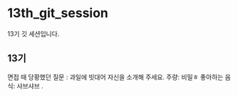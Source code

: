 # 13th_git_session

13기 깃 세션입니다.

## 13기

면접 때 당황했던 질문 : 과일에 빗대어 자신을 소개해 주세요.
주량: 비밀ㅎ
좋아하는 음식: 샤브샤브
.
